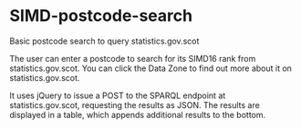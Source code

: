 # SIMD-postcode-search
Basic postcode search to query statistics.gov.scot

The user can enter a postcode to search for its SIMD16 rank from statistics.gov.scot. You can click the Data Zone to find out more about it on statistics.gov.scot.

It uses jQuery to issue a POST to the SPARQL endpoint at statistics.gov.scot, requesting the results as JSON. The results are displayed in a table, which appends additional results to the bottom.
